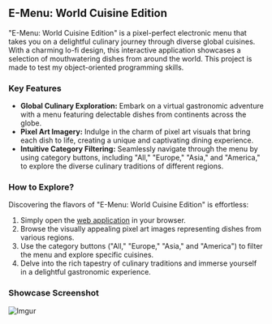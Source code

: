 ## E-Menu: World Cuisine Edition

"E-Menu: World Cuisine Edition" is a pixel-perfect electronic menu that takes you on a delightful culinary journey through diverse global cuisines. With a charming lo-fi design, this interactive application showcases a selection of mouthwatering dishes from around the world. This project is made to test my object-oriented programming skills.

### Key Features
- **Global Culinary Exploration:** Embark on a virtual gastronomic adventure with a menu featuring delectable dishes from continents across the globe.
- **Pixel Art Imagery:** Indulge in the charm of pixel art visuals that bring each dish to life, creating a unique and captivating dining experience.
- **Intuitive Category Filtering:** Seamlessly navigate through the menu by using category buttons, including "All," "Europe," "Asia," and "America," to explore the diverse culinary traditions of different regions.

### How to Explore?
Discovering the flavors of "E-Menu: World Cuisine Edition" is effortless:
1. Simply open the [web application](https://scergun.github.io/E-Menu-World-Cuisine-Edition/) in your browser.
2. Browse the visually appealing pixel art images representing dishes from various regions.
3. Use the category buttons ("All," "Europe," "Asia," and "America") to filter the menu and explore specific cuisines.
4. Delve into the rich tapestry of culinary traditions and immerse yourself in a delightful gastronomic experience.

### Showcase Screenshot
![Imgur](https://imgur.com/I5GLGoj)
